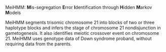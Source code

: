 MeiHMM: **M**is-segregation **E**rror **I**dentification through **H**idden **M**arkov **M**odels

MeiHMM segments trisomic chromosome 21 into blocks of two or three haplotype blocks and infers the stage of chromosome 21 nondisjunction in gametogenesis. It also identifies meiotic crossover event on chromosome 21. MeiHMM uses genotype data of Down syndrome proband, without requiring data from the parents.
